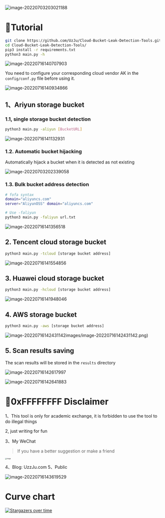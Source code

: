 ![image-20220703203021188](images/image-20220703203021188.png)

# :rooster:Tutorial

```bash
git clone https://github.com/UzJu/Cloud-Bucket-Leak-Detection-Tools.git
cd Cloud-Bucket-Leak-Detection-Tools/
pip3 install -r requirements.txt
python3 main.py -h
```

![image-20220716140707903](images/image-20220716140707903.png)

You need to configure your corresponding cloud vendor AK in the `config/conf.py` file before using it.

![image-20220716140934866](images/image-20220716140934866.png)

## 1、Ariyun storage bucket

### 1.1, single storage bucket detection

```bash
python3 main.py -aliyun [BucketURL]
```

![image-20220716141132931](images/image-20220716141132931.png)

### 1.2. Automatic bucket hijacking

Automatically hijack a bucket when it is detected as not existing

![image-20220703202339058](images/image-20220703202339058.png)

### 1.3. Bulk bucket address detection

```bash
# fofa syntax
domain="aliyuncs.com"
server="AliyunOSS" domain="aliyuncs.com"
```

```bash
# Use -faliyun
python3 main.py -faliyun url.txt
```

![image-20220716141356518](images/image-20220716141356518.png)

## 2. Tencent cloud storage bucket

```bash
python3 main.py -tcloud [storage bucket address]
```

![image-20220716141554856](images/image-20220716141554856.png)

## 3. Huawei cloud storage bucket

```bash
python3 main.py -hcloud [storage bucket address]
```

![image-20220716141948046](images/image-20220716141948046.png)

## 4. AWS storage bucket

```bash
python3 main.py -aws [storage bucket address]
```

![image-20220716142431142](images/image-20220716142431142.png)images/image-20220716142431142.png)

## 5. Scan results saving

The scan results will be stored in the `results` directory

![image-20220716142617997](images/image-20220716142617997.png)

![image-20220716142641883](images/image-20220716142641883.png)

# :cop:0xFFFFFFFF Disclaimer

1、This tool is only for academic exchange, it is forbidden to use the tool to do illegal things

2, just writing for fun

3、My WeChat

> If you have a better suggestion or make a friend

<img src="images/157070417-dbb7886f-1bb8-412f-a30b-0f85bc8ffa10.png" alt="image" style="zoom:33%;" />

4、Blog: UzzJu.com
5、Public

![image-20220716143619529](images/image-20220716143619529.png)

# Curve chart

[![Stargazers over time](images/Cloud-Bucket-Leak-Detection-Tools.svg)](https://starchart.cc/UzJu/Cloud-Bucket-Leak-Detection-Tools)